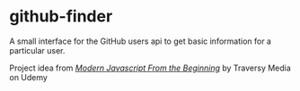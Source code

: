 # github-finder
A small interface for the GitHub users api to get basic information for a particular user.

Project idea from [*Modern Javascript From the Beginning*](https://www.udemy.com/course/modern-javascript-from-the-beginning/) by Traversy Media on Udemy 


